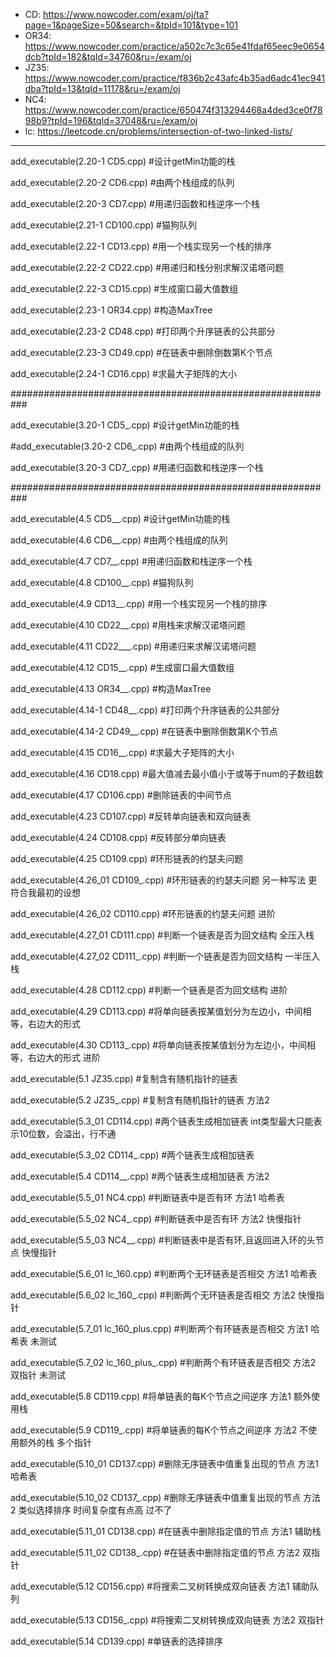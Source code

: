  - CD:
 https://www.nowcoder.com/exam/oj/ta?page=1&pageSize=50&search=&tpId=101&type=101
 - OR34:
 https://www.nowcoder.com/practice/a502c7c3c65e41fdaf65eec9e0654dcb?tpId=182&tqId=34760&ru=/exam/oj
 - JZ35:
 https://www.nowcoder.com/practice/f836b2c43afc4b35ad6adc41ec941dba?tpId=13&tqId=11178&ru=/exam/oj
 - NC4:
 https://www.nowcoder.com/practice/650474f313294468a4ded3ce0f7898b9?tpId=196&tqId=37048&ru=/exam/oj
 - lc:
 https://leetcode.cn/problems/intersection-of-two-linked-lists/
 ---
add_executable(2.20-1 CD5.cpp) #设计getMin功能的栈

add_executable(2.20-2 CD6.cpp) #由两个栈组成的队列

add_executable(2.20-3 CD7.cpp) #用递归函数和栈逆序一个栈

add_executable(2.21-1 CD100.cpp) #猫狗队列

add_executable(2.22-1 CD13.cpp) #用一个栈实现另一个栈的排序

add_executable(2.22-2 CD22.cpp) #用递归和栈分别求解汉诺塔问题

add_executable(2.22-3 CD15.cpp) #生成窗口最大值数组

add_executable(2.23-1 OR34.cpp) #构造MaxTree

add_executable(2.23-2 CD48.cpp) #打印两个升序链表的公共部分

add_executable(2.23-3 CD49.cpp) #在链表中删除倒数第K个节点

add_executable(2.24-1 CD16.cpp) #求最大子矩阵的大小

###########################################################

add_executable(3.20-1 CD5_.cpp)	#设计getMin功能的栈

#add_executable(3.20-2 CD6_.cpp)	#由两个栈组成的队列

add_executable(3.20-3 CD7_.cpp) #用递归函数和栈逆序一个栈

###########################################################

add_executable(4.5 CD5__.cpp) #设计getMin功能的栈

add_executable(4.6 CD6__.cpp)	#由两个栈组成的队列

add_executable(4.7 CD7__.cpp) #用递归函数和栈逆序一个栈

add_executable(4.8 CD100__.cpp) #猫狗队列

add_executable(4.9 CD13__.cpp) #用一个栈实现另一个栈的排序

add_executable(4.10 CD22__.cpp) #用栈来求解汉诺塔问题

add_executable(4.11 CD22___.cpp) #用递归来求解汉诺塔问题

add_executable(4.12 CD15__.cpp) #生成窗口最大值数组

add_executable(4.13 OR34__.cpp) #构造MaxTree

add_executable(4.14-1 CD48__.cpp) #打印两个升序链表的公共部分

add_executable(4.14-2 CD49__.cpp) #在链表中删除倒数第K个节点

add_executable(4.15 CD16__.cpp) #求最大子矩阵的大小

add_executable(4.16 CD18.cpp) #最大值减去最小值小于或等于num的子数组数

add_executable(4.17 CD106.cpp) #删除链表的中间节点

add_executable(4.23 CD107.cpp) #反转单向链表和双向链表

add_executable(4.24 CD108.cpp) #反转部分单向链表

add_executable(4.25 CD109.cpp) #环形链表的约瑟夫问题

add_executable(4.26_01 CD109_.cpp) #环形链表的约瑟夫问题 另一种写法 更符合我最初的设想

add_executable(4.26_02 CD110.cpp) #环形链表的约瑟夫问题 进阶

add_executable(4.27_01 CD111.cpp) #判断一个链表是否为回文结构 全压入栈

add_executable(4.27_02 CD111_.cpp) #判断一个链表是否为回文结构 一半压入栈

add_executable(4.28 CD112.cpp) #判断一个链表是否为回文结构 进阶

add_executable(4.29 CD113.cpp) #将单向链表按某值划分为左边小，中间相等，右边大的形式

add_executable(4.30 CD113_.cpp) #将单向链表按某值划分为左边小，中间相等，右边大的形式 进阶

add_executable(5.1 JZ35.cpp) #复制含有随机指针的链表
 
add_executable(5.2 JZ35_.cpp) #复制含有随机指针的链表 方法2

add_executable(5.3_01 CD114.cpp) #两个链表生成相加链表 int类型最大只能表示10位数，会溢出，行不通

add_executable(5.3_02 CD114_.cpp) #两个链表生成相加链表 

add_executable(5.4 CD114__.cpp) #两个链表生成相加链表 方法2

add_executable(5.5_01 NC4.cpp) #判断链表中是否有环 方法1 哈希表

add_executable(5.5_02 NC4_.cpp) #判断链表中是否有环 方法2 快慢指针

add_executable(5.5_03 NC4__.cpp) #判断链表中是否有环,且返回进入环的头节点 快慢指针

add_executable(5.6_01 lc_160.cpp) #判断两个无环链表是否相交 方法1 哈希表

add_executable(5.6_02 lc_160_.cpp) #判断两个无环链表是否相交 方法2 快慢指针

add_executable(5.7_01 lc_160_plus.cpp) #判断两个有环链表是否相交 方法1 哈希表 未测试

add_executable(5.7_02 lc_160_plus_.cpp) #判断两个有环链表是否相交 方法2 双指针 未测试

add_executable(5.8 CD119.cpp) #将单链表的每K个节点之间逆序 方法1 额外使用栈

add_executable(5.9 CD119_.cpp) #将单链表的每K个节点之间逆序 方法2 不使用额外的栈 多个指针

add_executable(5.10_01 CD137.cpp) #删除无序链表中值重复出现的节点 方法1 哈希表

add_executable(5.10_02 CD137_.cpp) #删除无序链表中值重复出现的节点 方法2 类似选择排序 时间复杂度有点高 过不了

add_executable(5.11_01 CD138.cpp) #在链表中删除指定值的节点 方法1 辅助栈

add_executable(5.11_02 CD138_.cpp) #在链表中删除指定值的节点 方法2 双指针

add_executable(5.12 CD156.cpp) #将搜索二叉树转换成双向链表 方法1 辅助队列

add_executable(5.13 CD156_.cpp) #将搜索二叉树转换成双向链表 方法2 双指针

add_executable(5.14 CD139.cpp) #单链表的选择排序

